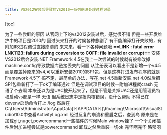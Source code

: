```yaml
---
title: VS2012安装后导致的VS2010一系列崩溃处理过程记录
---
```


[toc]

为了一些尝鲜的原因
从官网上下的vs2012安装过后，感觉很不错
但是一些开发维护中的项目是2010的
回过头来打开的时候各种悲剧了
有不能编译打开失败的，有附加IIS进程调试直接崩溃的
来来来，看一下各种问题哦
**==LINK : fatal error LNK1123: failure during conversion to COFF: file invalid or corrupt==**
安装VS2012后会安装.NET Framework 4.5在我上一次尝试的时候就有被修改掉machine.config导致数据库链接丢失的问题
从注册表可以看出不是新增一个v4.5而是覆盖掉原来的v4,可以重新安装2010的SP1包，但是这样打进发布程序的就是Framework 4.5了
搞不定，最简单的办法，写在.net 4.5重新安装.net 4.0然后把SP1包重新打了一下ok了编译通过
但是在调试项目的时候一附加进程就crash
无语了个去啊
本来还以为是UAC被开起来了，但是不管是关掉UAC还是用管理员特权启动vs都是一样
无语
但系统日志中是报内核错误，没什么帮助
不得已在devenv启动命令打上 /log 然后在
C:\Users\Administrator\AppData[%APPDATA%]\Roaming\Microsoft\VisualStudio\10.0中查看ActivityLog.xml
经过反复的崩溃和重启之后，查到鸟
原来是在加载git,nuget,powercommand一些插件的时候Main window挂了
一个个关闭插件后附加进程尝试是powercommand
卸载之然后重装一切ok
完毕啊完毕 略郁闷